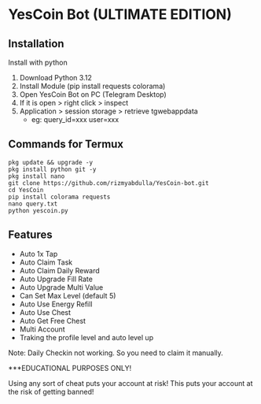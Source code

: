 ﻿# YesCoin Bot (ULTIMATE EDITION)

## Installation

Install with python

1. Download Python 3.12
2. Install Module (pip install requests colorama)
3. Open YesCoin Bot on PC (Telegram Desktop)
4. If it is open > right click > inspect
5. Application > session storage > retrieve tgwebappdata
   - eg: query_id=xxx
     user=xxx

## Commands for Termux

`pkg update && upgrade -y`<br>
`pkg install python git -y`<br>
`pkg install nano`<br>
`git clone https://github.com/rizmyabdulla/YesCoin-bot.git`<br>
`cd YesCoin`<br>
`pip install colorama requests`<br>
`nano query.txt`<br>
`python yescoin.py`

## Features

- Auto 1x Tap
- Auto Claim Task
- Auto Claim Daily Reward
- Auto Upgrade Fill Rate
- Auto Upgrade Multi Value
- Can Set Max Level (default 5)
- Auto Use Energy Refill
- Auto Use Chest
- Auto Get Free Chest
- Multi Account
- Traking the profile level and auto level up

Note: Daily Checkin not working. So you need to claim it manually.


***EDUCATIONAL PURPOSES ONLY!



Using any sort of cheat puts your account at risk!
This puts your account at the risk of getting banned!

